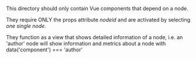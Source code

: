 This directory should only contain Vue components that depend on a node.

They require ONLY the props attribute *nodeid* and are activated by selecting *one single node*.

They function as a view that shows detailed information of a node, i.e. an 'author' node will show information and metrics about a node with data('component') === 'author'